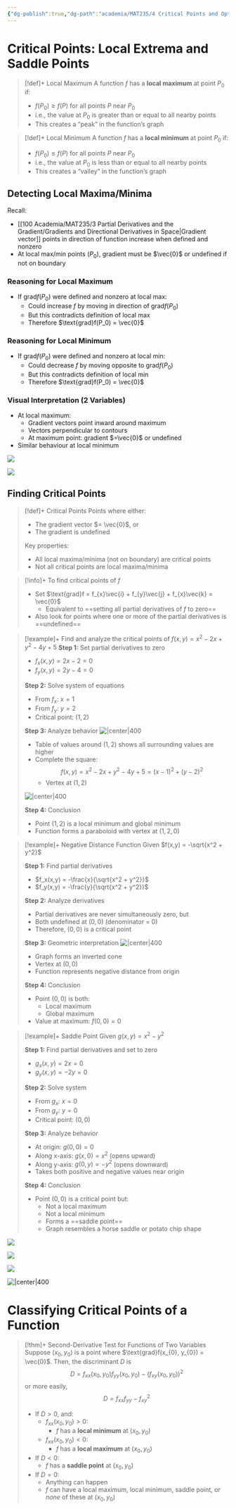 ```yaml
---
{"dg-publish":true,"dg-path":"academia/MAT235/4 Critical Points and Optimization/Critical Points - Local Extrema and Saddle Points.md","permalink":"/academia/mat-235/4-critical-points-and-optimization/critical-points-local-extrema-and-saddle-points/","tags":["lecture","math","note","university"],"created":"2024-11-18T23:56:04.253-05:00","updated":"2025-01-09T19:05:21.967-05:00"}
---
```



# Critical Points: Local Extrema and Saddle Points

> [!def]+ Local Maximum
> A function $f$ has a **local maximum** at point $P_0$ if:
>
> - $f(P_0) \geq f(P)$ for all points $P$ near $P_0$
> - i.e., the value at $P_0$ is greater than or equal to all nearby points
> - This creates a “peak” in the function’s graph

> [!def]+ Local Minimum
> A function $f$ has a **local minimum** at point $P_0$ if:
>
> - $f(P_0) \leq f(P)$ for all points $P$ near $P_0$
> - i.e., the value at $P_0$ is less than or equal to all nearby points
> - This creates a “valley” in the function’s graph

## Detecting Local Maxima/Minima

Recall:

- [[100 Academia/MAT235/3 Partial Derivatives and the Gradient/Gradients and Directional Derivatives in Space\|Gradient vector]] points in direction of function increase when defined and nonzero
- At local max/min points ($P_0$), gradient must be $\vec{0}$ or undefined if not on boundary

### Reasoning for Local Maximum

- If $\text{grad}f(P_0)$ were defined and nonzero at local max:
    - Could increase $f$ by moving in direction of $\text{grad}f(P_0)$
    - But this contradicts definition of local max
    - Therefore $\text{grad}f(P_0) = \vec{0}$

### Reasoning for Local Minimum

- If $\text{grad}f(P_0)$ were defined and nonzero at local min:
    - Could decrease $f$ by moving opposite to $\text{grad}f(P_0)$
    - But this contradicts definition of local min
    - Therefore $\text{grad}f(P_0) = \vec{0}$

### Visual Interpretation (2 Variables)

- At local maximum:
    - Gradient vectors point inward around maximum
    - Vectors perpendicular to contours
    - At maximum point: gradient $=\vec{0}$ or undefined
- Similar behaviour at local minimum

![](https://i.imgur.com/b5HnXEK.png)

![](https://i.imgur.com/IO70OwQ.png)

## Finding Critical Points

> [!def]+ Critical Points
> Points where either:
>
> - The gradient vector $= \vec{0}$, or
> - The gradient is undefined
>
> Key properties:
>
> - All local maxima/minima (not on boundary) are critical points
> - Not all critical points are local maxima/minima

> [!info]+ To find critical points of $f$
>
> - Set $\text{grad}f = f_{x}\vec{i} + f_{y}\vec{j} + f_{x}\vec{k} = \vec{0}$
>     - Equivalent to ==setting all partial derivatives of $f$ to zero==
> - Also look for points where one or more of the partial derivatives is ==undefined==

> [!example]+ Find and analyze the critical points of $f(x,y) = x^2 - 2x + y^2 - 4y + 5$
> **Step 1:** Set partial derivatives to zero
>
> - $f_x(x,y) = 2x - 2 = 0$
> - $f_y(x,y) = 2y - 4 = 0$
>
> **Step 2:** Solve system of equations
>
> - From $f_x$: $x = 1$
> - From $f_y$: $y = 2$
> - Critical point: $(1,2)$
>
> **Step 3:** Analyze behavior
> ![|center|400](https://i.imgur.com/9J6pohY.png)
>
> - Table of values around $(1,2)$ shows all surrounding values are higher
> - Complete the square: $$f(x,y) = x^2 - 2x + y^2 - 4y + 5 = (x-1)^2 + (y-2)^2$$
>     - Vertex at $(1, 2)$
>
> ![|center|400](https://i.imgur.com/DKN2PhZ.png)
>
> **Step 4:** Conclusion
>
> - Point $(1,2)$ is a local minimum and global minimum
> - Function forms a paraboloid with vertex at $(1,2,0)$

> [!example]+ Negative Distance Function
> Given $f(x,y) = -\sqrt{x^2 + y^2}$
>
> **Step 1:** Find partial derivatives
>
> - $f_x(x,y) = -\frac{x}{\sqrt{x^2 + y^2}}$
> - $f_y(x,y) = -\frac{y}{\sqrt{x^2 + y^2}}$
>
> **Step 2:** Analyze derivatives
>
> - Partial derivatives are never simultaneously zero, but
> - Both undefined at $(0,0)$ (denominator = 0)
> - Therefore, $(0,0)$ is a critical point
>
> **Step 3:** Geometric interpretation
> ![|center|400](https://i.imgur.com/QqJaUE8.png)
>
> - Graph forms an inverted cone
> - Vertex at $(0,0)$
> - Function represents negative distance from origin
>
> **Step 4:** Conclusion
>
> - Point $(0,0)$ is both:
>     - Local maximum
>     - Global maximum
> - Value at maximum: $f(0,0) = 0$

> [!example]+ Saddle Point
> Given $g(x,y) = x^2 - y^2$
>
> **Step 1:** Find partial derivatives and set to zero
>
> - $g_x(x,y) = 2x = 0$
> - $g_y(x,y) = -2y = 0$
>
> **Step 2:** Solve system
>
> - From $g_x$: $x = 0$
> - From $g_y$: $y = 0$
> - Critical point: $(0,0)$
>
> **Step 3:** Analyze behavior
>
> - At origin: $g(0,0) = 0$
> - Along x-axis: $g(x,0) = x^2$ (opens upward)
> - Along y-axis: $g(0,y) = -y^2$ (opens downward)
> - Takes both positive and negative values near origin
>
> **Step 4:** Conclusion
>
> - Point $(0,0)$ is a critical point but:
>     - Not a local maximum
>     - Not a local minimum
>     - Forms a ==saddle point==
>     - Graph resembles a horse saddle or potato chip shape

![](https://i.imgur.com/iM4K6tC.png)

![](https://i.imgur.com/jxluZYA.png)

![](https://i.imgur.com/xqbopsH.png)

![|center|400](https://i.imgur.com/o29xR0z.png)

# Classifying Critical Points of a Function

> [!thm]+ Second-Derivative Test for Functions of Two Variables
> Suppose $(x_{0},y_{0})$ is a point where $\text{grad}f(x_{0}, y_{0}) = \vec{0}$.
> Then, the discriminant $D$ is
> $$
> D=f_{xx}(x_{0}, y_{0}) f_{yy}(x_{0}, y_{0}) - \left( f_{xy}(x_{0}, y_{0}) \right) ^{2}
> $$
> or more easily,
> $$D = f_{xx}f_{yy} - f_{xy}^{2}$$
>
> - If $D > 0$, and:
>     - $f_{xx}(x_{0}, y_{0}) > 0$:
>         - $f$ has a **local minimum** at $(x_{0}, y_{0})$
>     - $f_{xx}(x_{0}, y_{0}) < 0$:
>         - $f$ has a **local maximum** at $(x_{0}, y_{0})$
> - If $D < 0$:
>     - $f$ has a **saddle point** at $(x_{0}, y_{0})$
> - If $D = 0$:
>     - Anything can happen
>     - $f$ can have a local maximum, local minimum, saddle point, or *none* of these at $(x_{0}, y_{0})$
